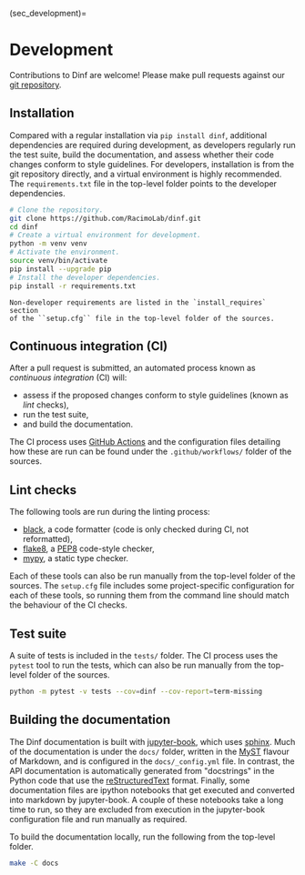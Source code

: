(sec_development)=

# Development

Contributions to Dinf are welcome!
Please make pull requests against our
[git repository](https://github.com/RacimoLab/dinf).

## Installation

Compared with a regular installation via `pip install dinf`,
additional dependencies are required during development, as
developers regularly run the test suite, build the documentation, and assess
whether their code changes conform to style guidelines.
For developers, installation is from the git repository directly,
and a virtual environment is highly recommended. The `requirements.txt`
file in the top-level folder points to the developer dependencies.

```sh
# Clone the repository.
git clone https://github.com/RacimoLab/dinf.git
cd dinf
# Create a virtual environment for development.
python -m venv venv
# Activate the environment.
source venv/bin/activate
pip install --upgrade pip
# Install the developer dependencies.
pip install -r requirements.txt
```

```{note}
Non-developer requirements are listed in the `install_requires` section
of the ``setup.cfg`` file in the top-level folder of the sources.
```

## Continuous integration (CI)

After a pull request is submitted, an automated process known as
*continuous integration* (CI) will:

 * assess if the proposed changes conform to style guidelines (known as *lint* checks),
 * run the test suite,
 * and build the documentation.

The CI process uses
[GitHub Actions](https://docs.github.com/en/free-pro-team@latest/actions)
and the configuration files detailing how these are run can be found under the
`.github/workflows/` folder of the sources.

## Lint checks

The following tools are run during the linting process:

 * [black](https://black.readthedocs.io/), a code formatter
   (code is only checked during CI, not reformatted),
 * [flake8](https://flake8.pycqa.org/),
   a [PEP8](https://www.python.org/dev/peps/pep-0008/) code-style checker,
 * [mypy](http://mypy-lang.org/), a static type checker.

Each of these tools can also be run manually from the top-level folder of the
sources. The `setup.cfg` file includes some project-specific configuration
for each of these tools, so running them from the command line should match
the behaviour of the CI checks.

## Test suite

A suite of tests is included in the `tests/` folder.
The CI process uses the `pytest` tool to run the tests, which can also be run
manually from the top-level folder of the sources.

```sh
python -m pytest -v tests --cov=dinf --cov-report=term-missing
```

## Building the documentation

The Dinf documentation is built with [jupyter-book](https://jupyter-book.org/),
which uses [sphinx](https://www.sphinx-doc.org/).
Much of the documentation is under the `docs/` folder, written in the
[MyST](https://myst-parser.readthedocs.io/en/latest/) flavour of Markdown,
and is configured in the `docs/_config.yml` file.
In contrast, the API documentation is automatically generated from "docstrings"
in the Python code that use the
[reStructuredText](https://docutils.sourceforge.io/docs/ref/rst/restructuredtext.html)
format.
Finally, some documentation files are ipython notebooks that get executed and
converted into markdown by jupyter-book. A couple of these notebooks take a
long time to run, so they are excluded from execution in the
jupyter-book configuration file and run manually as required.

To build the documentation locally, run the following from the top-level folder.

```sh
make -C docs
```

